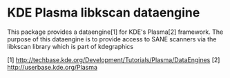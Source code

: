 KDE Plasma libkscan dataengine
==============================

This package provides a dataengine[1] for KDE's Plasma[2] framework.
The purpose of this dataengine is to provide access to SANE scanners via the libkscan library which
is part of kdegraphics

[1] http://techbase.kde.org/Development/Tutorials/Plasma/DataEngines
[2] http://userbase.kde.org/Plasma
